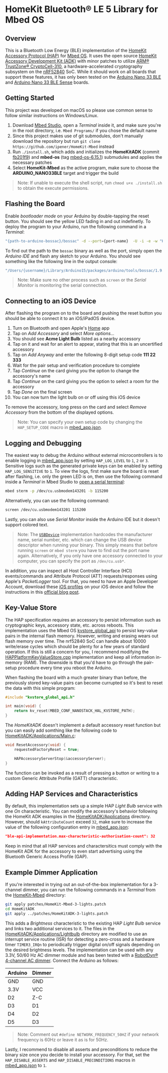 # HomeKit Bluetooth® LE 5 Library for Mbed OS

## Overview
This is a Bluetooth Low Energy (BLE) implementation of the [HomeKit Accessory Protocol (HAP)](https://developer.apple.com/homekit/faq/) for [Mbed OS](https://github.com/ARMmbed/mbed-os). It uses the open source [HomeKit Accessory Development Kit (ADK)](https://github.com/apple/HomeKitADK) with minor patches to utilize [ARM® TrustZone® CryptoCell-310](https://infocenter.nordicsemi.com/index.jsp?topic=%2Fps_nrf9160%2Fcryptocell.html), a hardware-accelerated cryptography subsystem on the [nRF52840](https://www.nordicsemi.com/Products/nRF52840) SoC. While it should work on all boards that support these features, it has only been tested on the [Arduino Nano 33 BLE](https://docs.arduino.cc/hardware/nano-33-ble) and [Arduino Nano 33 BLE Sense](https://docs.arduino.cc/hardware/nano-33-ble-sense) boards.

## Getting Started
This project was developed on macOS so please use common sense to follow similar instructions on Windows/Linux.

1. Download [Mbed Studio](https://os.mbed.com/studio/), open a *Terminal* inside it, and make sure you're in the root directory, i.e. `Mbed Programs/` if you chose the default name
2. Since this project makes use of git submodules, don't manually download the repository but run `git clone https://github.com/ipener/HomeKit-Mbed` instead
3. Run `./install.sh`, which adds and initializes the **HomeKitADK** (commit [fb201f9](https://github.com/apple/HomeKitADK/commit/fb201f98f5fdc7fef6a455054f08b59cca5d1ec8)) and **mbed-os** (tag [mbed-os-6.15.1](https://github.com/ARMmbed/mbed-os/releases/tag/mbed-os-6.15.1)) submudules and applies the necessary patches
4. Select **HomeKit-Mbed** as the active program, make sure to choose the **ARDUINO_NANO33BLE** target and trigger the build

> Note: If unable to execute the shell script, run `chmod u+x ./install.sh` to obtain the execute permissions.

## Flashing the Board
Enable *bootloader mode* on your Arduino by double-tapping the reset button. You should see the yellow LED fading in and out indefinetly. To deploy the program to your Arduino, run the following command in a *Terminal*:
```sh
"{path-to-arduino-bossac}/bossac" -d --port={port-name}  -U -i -e -w "HomeKit-Mbed/BUILD/ARDUINO_NANO33BLE/ARMC6/HomeKit-Mbed.bin" -R
```
 To find out the path to the `bossac` binary as well as the port, simply open the *Arduino IDE* and flash any sketch to your Arduino. You should see something like the following line in the output console:
 ```sh
 "/Users/{username}/Library/Arduino15/packages/arduino/tools/bossac/1.9.1-arduino2/bossac" -d --port=cu.usbmodem143201  -U -i -e -w "{path-to-sketch-ino}.bin" -R
 ```
> Note: Make sure no other process such as `screen` or the *Serial Monitor* is monitoring the serial connection.

## Connecting to an iOS Device
After flashing the program on to the board and pushing the reset button you should be able to connect it to an iOS/iPadOS device.
1. Turn on Bluetooth and open Apple's [Home](https://apps.apple.com/us/app/home/id1110145103) app
2. Tap on *Add Accessory* and select *More options...*
3. You should see **Acme Light Bulb** listed as a nearby accessory
4. Tap on it and wait for an alert to appear, stating that this is an uncertified accessory
5. Tap on *Add Anyway* and enter the following 8-digit setup code **111 22 333**
6. Wait for the pair setup and verification procedure to complete
7. Tap *Continue* on the card giving you the option to change the accessory's name
8. Tap *Continue* on the card giving you the option to select a room for the accessory
9. Tap *Done* on the final screen
10. You can now turn the light bulb on or off using this iOS device

To remove the accessory, long press on the card and select *Remove Accessory* from the bottom of the displayed options.
> Note: You can specify your own setup code by changing the `HAP_SETUP_CODE` macro in [mbed_app.json](./mbed_app.json).

## Logging and Debugging
The easiest way to debug the Arduino without external microcontrollers is to enable logging in [mbed_app.json](./mbed_app.json) by setting `HAP_LOG_LEVEL` to `1`, `2` or `3`. Sensitive logs such as the generated private keys can be enabled by setting `HAP_LOG_SENSITIVE` to `1`.
To view the logs, first make sure the board is reset after flashing, i.e. only the green LED is on, then use the following command inside a *Terminal* in Mbed Studio to [open a serial terminal](https://os.mbed.com/docs/mbed-os/v6.15/program-setup/serial-communication.html#viewing-output-in-a-serial-terminal):
```sh
mbed sterm -p /dev/cu.usbmodem143201 -b 115200
```
Alternatively, you can use the following command:
```sh
screen /dev/cu.usbmodem143201 115200
```
Lastly, you can also use *Serial Monitor* inside the Arduino IDE but it doesn't support colored text.

> Note: The [`USBDevice`](https://github.com/ARMmbed/mbed-os/blob/48b1b8ec7801641498f9a4622398bf0dd9ce6f25/drivers/usb/source/USBDevice.cpp) implementation hardcodes the manufacturer name, serial number, etc. which can change the USB device descriptor when running your binary. This simply means that before running `screen` or `mbed sterm` you have to find out the port name again. Alternatively, if you only have one accessory connected to your computer, you can specify the port as `/dev/cu.usb*`.

In addition, you can inspect all Host Controller Interface (HCI) events/commands and Attribute Protocol (ATT) requests/responses using Apple's *PacketLogger* tool. For that, you need to have an Apple Developer Account, download these [iOS profiles](https://developer.apple.com/bug-reporting/profiles-and-logs/?name=bluetooth) on your iOS device and follow the instructions in this [official blog post](https://www.bluetooth.com/blog/a-new-way-to-debug-iosbluetooth-applications/).

## Key-Value Store
The HAP specification requires an accessory to persist information such as cryptographic keys, accessory state, etc. across reboots. This implementation uses the Mbed OS [kvstore_global_api](https://os.mbed.com/docs/mbed-os/v6.15/apis/static-global-api.html) to persist key-value pairs in the internal flash memory. However, writing and erasing wears out flash memory over time. The nrf52840 SoC can handle about 10000 write/erase cycles which should be plenty for a few years of standard operation. If this is still a concern for you, I recommend modifying the [HAPPlatformKeyValueStore.cpp](./HAPPlatformKeyValueStore.cpp) implementation and keep all information in-memory (RAM). The downside is that you'd have to go through the pair-setup procedure every time you reboot the Arduino.

When flashing the board with a much greater binary than before, the previously stored key-value pairs can become currupted so it's best to reset the data with this simple program:
```c
#include "kvstore_global_api.h"

int main(void) {
    return kv_reset(MBED_CONF_NANOSTACK_HAL_KVSTORE_PATH);
}
```
The *HomeKitADK* doesn't implement a default accessory reset function but you can easily add somthing like the following code to [HomeKitADK/Applications/Main.c](./HomeKitADK/Applications/Main.c):
```c
void ResetAccessory(void) {
    requestedFactoryReset = true;

    HAPAccessoryServerStop(&accessoryServer);
}
```
The function can be invoked as a result of pressing a button or writing to a custom Generic Attribute Profile (GATT) characteristic.

## Adding HAP Services and Characteristics
By default, this implementation sets up a simple HAP *Light Bulb* service with one *On* characteristic. You can modify the accessory's behavior following the HomeKit ADK examples in the [HomeKitADK/Applications](https://github.com/apple/HomeKitADK/tree/master/Applications) directory. However, should `kAttributeCount` exceed `32`, make sure to increase the value of the following configuration entry in [mbed_app.json](./mbed_app.json):
```json
"ble-api-implementation.max-characteristic-authorisation-count": 32
```
Keep in mind that all HAP services and charactersitics must comply with the HomeKit ADK for the accessory to even start advertising using the Bluetooth Generic Access Profile (GAP).

## Example Dimmer Application
If you're interested in trying out an out-of-the-box implementation for a 3-channel dimmer, you can run the following commands in a *Terminal* from the [HomeKit-Mbed](./) directory:
```sh
git apply patches/HomeKit-Mbed-3-lights.patch
cd HomeKitADK
git apply ../patches/HomeKitADK-3-lights.patch
```
This adds a *Brightness* characteristic to the existing HAP *Light Bulb* service and links two additional services to it. The files in the [HomeKitADK/Applications/Lightbulb](./HomeKitADK/Applications/Lightbulb) directory are modified to use an interrupt service routine (ISR) for detecting a zero-cross and a hardware timer `TIMER3_IRQn` to periodically trigger digital on/off signals depending on the desired brightness levels. The implementation can be used with any 3.3V, 50/60 Hz AC dimmer module and has been tested with a [RobotDyn® 4-channel AC dimmer](https://robotdyn.com/ac-light-dimmer-module-4-channel-3-3v-5v-logic-ac-50-60hz-220v-110v.html). Connect the Arduino as follows:

| Arduino | Dimmer |
|---|---|
| GND | GND |
| 3.3V | VCC |
| D2 | Z-C |
| D3 | D1 |
| D4 | D2 |
| D5 | D3 |

> Note: Comment out `#define NETWORK_FREQUENCY_50HZ` if your network frequency is 60Hz or leave it as is for 50Hz.

Lastly, I recommend to disable all asserts and preconditions to reduce the binary size once you decide to install your accessory. For that, set the `HAP_DISABLE_ASSERTS` and `HAP_DISABLE_PRECONDITIONS` macros in [mbed_app.json](./mbed_app.json) to `1`.